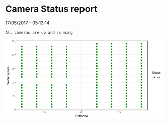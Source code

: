 Camera Status report
================
17/05/2017 - 05:13:14

    All cameras are up and running

![](camreport_files/figure-markdown_github/unnamed-chunk-2-1.png)
